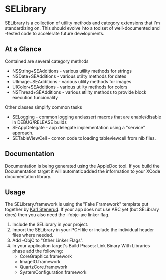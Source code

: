 SELibrary
==================

SELibrary is a collection of utility methods and category extensions that I'm standardizing on. This should evolve into a toolset of well-documented and -tested code to accelerate future developments.
 
At a Glance
-----------
Contained are several category methods

 - NSString+SEAdditions - various utility methods for strings
 - NSDate+SEAdditions  - various utility methods for dates
 - UIImage+SEAdditions  - various utility methods for images
 - UIColor+SEAdditions - various utility methods for colors
 - NSThread+SEAdditions - various utility methods to provide block execution funcionality

Other classes simplify common tasks

 - SELogging - common logging and assert macros that are enable/disable in DEBUG/RELEASE builds
 - SEAppDelegate - app delegate implementation using a "service" approach.
 - SETableViewCell - comon code to loading tableviewcell from nib files.

Documentation
-------------

Documentation is being generated using the AppleDoc tool. If you build the Documentation target it will automatic added the information to your XCode documentation library. 

Usage
-----

The SELibrary.framework is using the "Fake Framework" template put together by [Karl Stenerud](https://github.com/kstenerud/iOS-Universal-Framework). If your app does not use ARC yet (but SELibrary does) then you also need the -fobjc-arc linker flag.

1. Include the SELibrary in your project.
2. Import the SELibrary in your PCH file or include the individual header files where needed.
3. Add -ObjC to "Other Linker Flags".
4. In your application target's Build Phases: Link Binary With Libraries phase add the following:
   - CoreGraphics.framework
   - ImageIO.framework
   - QuartzCore.framework
   - SystemConfiguration.framework
